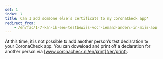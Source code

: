 ```yaml
---
set: 1
index: 7
title: Can I add someone else’s certificate to my CoronaCheck app?
redirect_from: 
    - /en/faq/1-7-kan-ik-een-testbewijs-voor-iemand-anders-in-mijn-app-toevoegen
---
```

At this time, it is not possible to add another person’s test declaration to your CoronaCheck app. You can download and print off a declaration for another person via [www.coronacheck.nl/en/print](/en/print).
